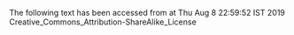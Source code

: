 The following text has been accessed from at Thu Aug 8 22:59:52 IST 2019
Creative_Commons_Attribution-ShareAlike_License
